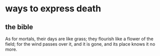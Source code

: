 # ways to express death

## the bible

As for mortals, their days are like grass;
they flourish like a flower of the field;
for the wind passes over it, and it is gone,
and its place knows it no more.
